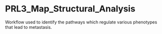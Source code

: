 # PRL3_Map_Structural_Analysis

Workflow used to identify the pathways which regulate various phenotypes that lead to metastasis.


